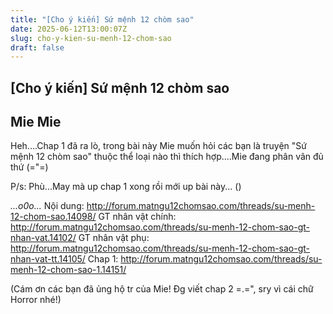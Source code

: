 ```yaml
---
title: "[Cho ý kiến] Sứ mệnh 12 chòm sao"
date: 2025-06-12T13:00:07Z
slug: cho-y-kien-su-menh-12-chom-sao
draft: false
---
```


## [Cho ý kiến] Sứ mệnh 12 chòm sao

## Mie Mie

Heh....Chap 1 đã ra lò, trong bài này Mie muốn hỏi các bạn là truyện "Sứ mệnh 12 chòm sao" thuộc thể loại nào thì thích hợp....Mie đang phân vân đủ thứ (="=)
 
P/s: Phù...May mà up chap 1 xong rồi mới up bài này... ()
 
_...o0o..._​ ​Nội dung: http://forum.matngu12chomsao.com/threads/su-menh-12-chom-sao.14098/
GT nhân vật chính: http://forum.matngu12chomsao.com/threads/su-menh-12-chom-sao-gt-nhan-vat.14102/
GT nhân vật phụ: http://forum.matngu12chomsao.com/threads/su-menh-12-chom-sao-gt-nhan-vat-tt.14105/
Chap 1: http://forum.matngu12chomsao.com/threads/su-menh-12-chom-sao-1.14151/
 
(Cám ơn các bạn đã ủng hộ tr của Mie! Đg viết chap 2 =.=", sry vì cái chữ Horror nhé!)